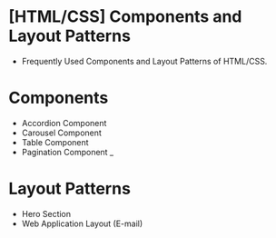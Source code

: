 # [HTML/CSS] Components and Layout Patterns
- Frequently Used Components and Layout Patterns of HTML/CSS.
#

# Components
- Accordion Component
- Carousel Component
- Table Component
- Pagination Component
_
# Layout Patterns
- Hero Section
- Web Application Layout (E-mail)
